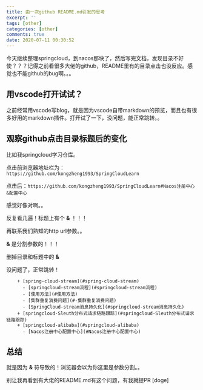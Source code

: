 ```yaml
---
title: 由一次github README.md引发的思考
excerpt: ''
tags: [other]
categories: [other]
comments: true
date: 2020-07-11 00:30:52
---
```



今天继续整理springcloud，到nacos那块了，然后写完文档，发现目录不好使？？？记得之前看很多大佬的github，README里有的目录点击也没反应。感觉也不能github的bug啊。。。

## 用vscode打开试试？

之前经常用vscode写blog，就是因为vscode自带markdown的预览，而且也有很多好用的markdown插件。打开试了一下，没问题，能正常跳转。。

## 观察github点击目录标题后的变化

比如我springcloud学习仓库。

点击前浏览器地址栏为：`https://github.com/kongzheng1993/SpringCloudLearn`

点击后：`https://github.com/kongzheng1993/SpringCloudLearn#Nacos注册中心&配置中心`

感觉好像对啊。。

反复看几遍！标题上有个 **&** ！！！

再联系我们熟知的http url参数。。

**&** 是分割参数的！！！

删掉目录和标题中的 **&**

没问题了，正常跳转！

```text
    + [spring-cloud-stream](#spring-cloud-stream)
      - [springcloud-stream流程](#springcloud-stream流程)
      - [使用方法](#使用方法)
      - [集群重复消费问题](#-集群重复消费问题)
      - [SpringCloud-stream消息持久化](#springcloud-stream消息持久化)
    + [springcloud-Sleuth分布式请求链路跟踪](#springcloud-Sleuth分布式请求链路跟踪)
    + [springcloud-alibaba](#springcloud-alibaba)
      - [Nacos注册中心配置中心](#Nacos注册中心配置中心)
```

## 总结

就是因为 **&** 符导致的！浏览器会以为你这里是参数分割。。

别让我再看到有大佬的README.md有这个问题，有我就提PR [doge]

